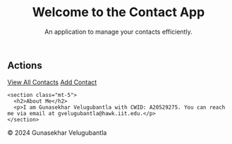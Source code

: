 <!DOCTYPE html>
<html lang="en">

<head>
  <meta charset="UTF-8">
  <meta name="viewport" content="width=device-width, initial-scale=1.0">
  <title>Contact App</title>
  <!-- Bootstrap CSS -->
  <link rel="stylesheet" href="https://stackpath.bootstrapcdn.com/bootstrap/4.5.2/css/bootstrap.min.css">
  <!-- Custom CSS -->
  <link rel="stylesheet" href="/stylesheets/style.css">
</head>

<body>
  <header class="container">
    <h1>Welcome to the Contact App</h1>
    <p class="lead">An application to manage your contacts efficiently.</p>
  </header>

  <main class="container mt-5">
    <section>
      <h2>Actions</h2>
      <div class="btn-group">
        <a href="/contacts" class="btn btn-primary">View All Contacts</a>
        <a href="/contacts/add" class="btn btn-success">Add Contact</a>
      </div>
    </section>

    <section class="mt-5">
      <h2>About Me</h2>
      <p>I am Gunasekhar Velugubantla with CWID: A20529275. You can reach me via email at gvelugubantla@hawk.iit.edu.</p>
    </section>
  </main>

  <footer class="container mt-5">
    <p class="text-muted">&copy; 2024 Gunasekhar Velugubantla</p>
  </footer>

  <!-- Bootstrap JS (optional) -->
  <script src="https://stackpath.bootstrapcdn.com/bootstrap/4.5.2/js/bootstrap.min.js"></script>
</body>

</html>
